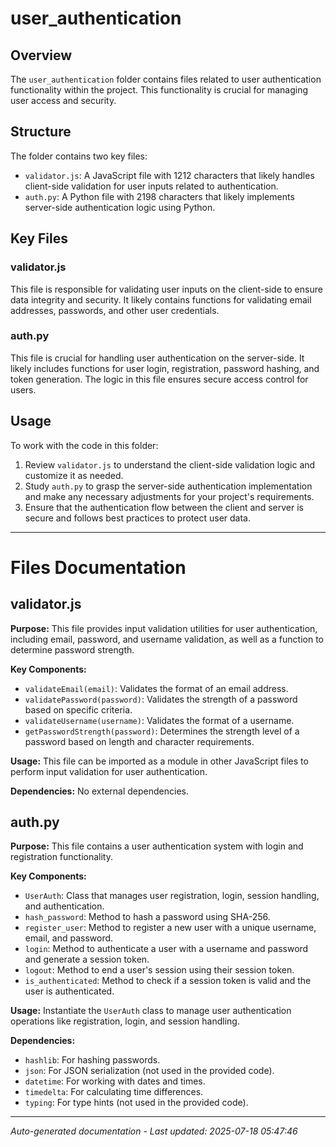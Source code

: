 # user_authentication

## Overview
The `user_authentication` folder contains files related to user authentication functionality within the project. This functionality is crucial for managing user access and security.

## Structure
The folder contains two key files:
- `validator.js`: A JavaScript file with 1212 characters that likely handles client-side validation for user inputs related to authentication.
- `auth.py`: A Python file with 2198 characters that likely implements server-side authentication logic using Python.

## Key Files
### validator.js
This file is responsible for validating user inputs on the client-side to ensure data integrity and security. It likely contains functions for validating email addresses, passwords, and other user credentials.

### auth.py
This file is crucial for handling user authentication on the server-side. It likely includes functions for user login, registration, password hashing, and token generation. The logic in this file ensures secure access control for users.

## Usage
To work with the code in this folder:
1. Review `validator.js` to understand the client-side validation logic and customize it as needed.
2. Study `auth.py` to grasp the server-side authentication implementation and make any necessary adjustments for your project's requirements.
3. Ensure that the authentication flow between the client and server is secure and follows best practices to protect user data.

---

# Files Documentation

## validator.js

**Purpose:** This file provides input validation utilities for user authentication, including email, password, and username validation, as well as a function to determine password strength.

**Key Components:**
- `validateEmail(email)`: Validates the format of an email address.
- `validatePassword(password)`: Validates the strength of a password based on specific criteria.
- `validateUsername(username)`: Validates the format of a username.
- `getPasswordStrength(password)`: Determines the strength level of a password based on length and character requirements.

**Usage:** This file can be imported as a module in other JavaScript files to perform input validation for user authentication.

**Dependencies:** No external dependencies.

## auth.py

**Purpose:** This file contains a user authentication system with login and registration functionality.

**Key Components:**
- `UserAuth`: Class that manages user registration, login, session handling, and authentication.
- `hash_password`: Method to hash a password using SHA-256.
- `register_user`: Method to register a new user with a unique username, email, and password.
- `login`: Method to authenticate a user with a username and password and generate a session token.
- `logout`: Method to end a user's session using their session token.
- `is_authenticated`: Method to check if a session token is valid and the user is authenticated.

**Usage:** Instantiate the `UserAuth` class to manage user authentication operations like registration, login, and session handling.

**Dependencies:** 
- `hashlib`: For hashing passwords.
- `json`: For JSON serialization (not used in the provided code).
- `datetime`: For working with dates and times.
- `timedelta`: For calculating time differences.
- `typing`: For type hints (not used in the provided code).

---
*Auto-generated documentation - Last updated: 2025-07-18 05:47:46*
